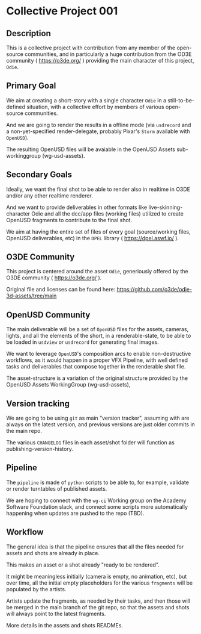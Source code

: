 # Collective Project 001

## Description

This is a collective project with contribution from any member of the open-source communities, and in particularly a huge contribution from the OD3E community ( https://o3de.org/ ) providing the main character of this project, `Odie`.

## Primary Goal

We aim at creating a short-story with a single character `Odie` in a still-to-be-defined situation, with a collective effort by members of various open-source communities.

And we are going to render the results in a offline mode (via `usdrecord` and a non-yet-specified render-delegate, probably Pixar's `Storm` available with `OpenUSD`).

The resulting OpenUSD files will be avaiable in the OpenUSD Assets sub-workinggroup (wg-usd-assets).

## Secondary Goals

Ideally, we want the final shot to be able to render also in realtime in O3DE and/or any other realtime renderer.

And we want to provide deliverables in other formats like live-skinning-character Odie and all the dcc/app files (working files) utilized to create OpenUSD fragments to contribute to the final shot.

We aim at having the entire set of files of every goal (source/working files, OpenUSD deliverables, etc) in the `DPEL` library ( https://dpel.aswf.io/ ).

## O3DE Community

This project is centered around the asset `Odie`, generiously offered by the O3DE community ( https://o3de.org/ ).

Original file and licenses can be found here: https://github.com/o3de/odie-3d-assets/tree/main

## OpenUSD Community

The main deliverable will be a set of `OpenUSD` files for the assets, cameras, lights, and all the elements of the short, in a renderable-state, to be able to be loaded in `usdview` or `usdrecord` for generating final images.

We want to leverage `OpenUSD`'s composition arcs to enable non-destructive workflows, as it would happen in a proper VFX Pipeline, with well defined tasks and deliverables that compose together in the renderable shot file.

The asset-structure is a variation of the original structure provided by the OpenUSD Assets WorkingGroup (wg-usd-assets), 

## Version tracking

We are going to be using `git` as main "version tracker", assuming with are always on the latest version, and previous versions are just older commits in the main repo.

The various `CHANGELOG` files in each asset/shot folder will function as publishing-version-history.

## Pipeline

The `pipeline` is made of `python` scripts to be able to, for example, validate or render turntables of published assets.

We are hoping to connect with the `wg-ci` Working group on the Academy Software Foundation slack, and connect some scripts more automatically happening when updates are pushed to the repo (TBD).

## Workflow

The general idea is that the pipeline ensures that all the files needed for assets and shots are already in place.

This makes an asset or a shot already "ready to be rendered".

It might be meaningless initially (camera is empty, no animation, etc), but over time, all the initial empty placeholders for the various `fragments` will be populated by the artists.

Artists update the fragments, as needed by their tasks, and then those will be merged in the main branch of the git repo, so that the assets and shots will always point to the latest fragments.

More details in the assets and shots READMEs.


